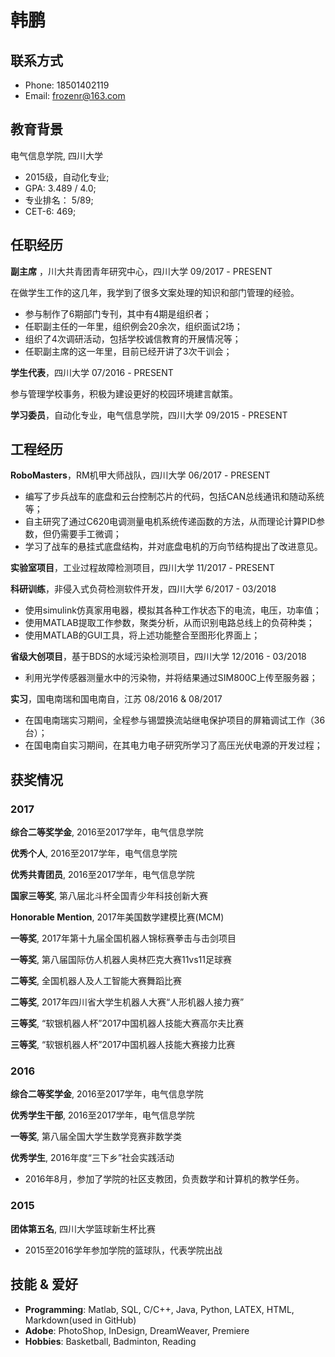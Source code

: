 # 韩鹏

## 联系方式

- Phone: 18501402119
- Email: frozenr@163.com

## 教育背景

电气信息学院, 四川大学

- 2015级，自动化专业;
- GPA: 3.489 / 4.0;
- 专业排名： 5/89;
- CET-6: 469;

## 任职经历

**副主席** ，川大共青团青年研究中心，四川大学
09/2017 - PRESENT

在做学生工作的这几年，我学到了很多文案处理的知识和部门管理的经验。
- 参与制作了6期部门专刊，其中有4期是组织者；
- 任职副主任的一年里，组织例会20余次，组织面试2场；
- 组织了4次调研活动，包括学校诚信教育的开展情况等；
- 任职副主席的这一年里，目前已经开讲了3次干训会；

**学生代表**，四川大学
07/2016 - PRESENT

参与管理学校事务，积极为建设更好的校园环境建言献策。

**学习委员**，自动化专业，电气信息学院，四川大学
09/2015 - PRESENT

## 工程经历

**RoboMasters**，RM机甲大师战队，四川大学
06/2017 - PRESENT

- 编写了步兵战车的底盘和云台控制芯片的代码，包括CAN总线通讯和随动系统等；
- 自主研究了通过C620电调测量电机系统传递函数的方法，从而理论计算PID参数，但仍需要手工微调；
- 学习了战车的悬挂式底盘结构，并对底盘电机的万向节结构提出了改进意见。

**实验室项目**，工业过程故障检测项目，四川大学
11/2017 - PRESENT

**科研训练**，非侵入式负荷检测软件开发，四川大学
6/2017 - 03/2018

- 使用simulink仿真家用电器，模拟其各种工作状态下的电流，电压，功率值；
- 使用MATLAB提取工作参数，聚类分析，从而识别电路总线上的负荷种类；
- 使用MATLAB的GUI工具，将上述功能整合至图形化界面上；

**省级大创项目**，基于BDS的水域污染检测项目，四川大学
12/2016 - 03/2018

- 利用光学传感器测量水中的污染物，并将结果通过SIM800C上传至服务器；

**实习**，国电南瑞和国电南自，江苏
08/2016 & 08/2017

- 在国电南瑞实习期间，全程参与锡盟换流站继电保护项目的屏箱调试工作（36台）；
- 在国电南自实习期间，在其电力电子研究所学习了高压光伏电源的开发过程；

## 获奖情况

### 2017

**综合二等奖学金**, 2016至2017学年，电气信息学院

**优秀个人**, 2016至2017学年，电气信息学院

**优秀共青团员**, 2016至2017学年，电气信息学院

**国家三等奖**, 第八届北斗杯全国青少年科技创新大赛

**Honorable Mention**, 2017年美国数学建模比赛(MCM)

**一等奖**, 2017年第十九届全国机器人锦标赛拳击与击剑项目

**一等奖**, 第八届国际仿人机器人奥林匹克大赛11vs11足球赛

**二等奖**, 全国机器人及人工智能大赛舞蹈比赛

**二等奖**, 2017年四川省大学生机器人大赛“人形机器人接力赛”

**三等奖**, “软银机器人杯”2017中国机器人技能大赛高尔夫比赛

**三等奖**, “软银机器人杯”2017中国机器人技能大赛接力比赛

### 2016

**综合二等奖学金**, 2016至2017学年，电气信息学院

**优秀学生干部**, 2016至2017学年，电气信息学院

**一等奖**, 第八届全国大学生数学竞赛非数学类

**优秀学生**, 2016年度“三下乡”社会实践活动

- 2016年8月，参加了学院的社区支教团，负责数学和计算机的教学任务。

### 2015

**团体第五名**, 四川大学篮球新生杯比赛

- 2015至2016学年参加学院的篮球队，代表学院出战


## 技能 & 爱好

- **Programming**: Matlab, SQL, C/C++, Java, Python, LATEX, HTML, Markdown(used in GitHub)
- **Adobe**: PhotoShop, InDesign, DreamWeaver, Premiere
- **Hobbies**: Basketball, Badminton, Reading
